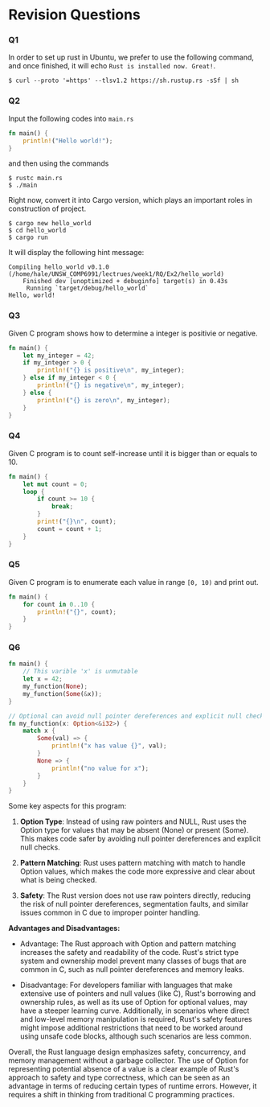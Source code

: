# Revision Questions

### Q1

In order to set up rust in Ubuntu, we prefer to use the following command, and once finished, it will echo `Rust is installed now. Great!`.
```shell
$ curl --proto '=https' --tlsv1.2 https://sh.rustup.rs -sSf | sh
```

### Q2 
Input the following codes into `main.rs`

```rust
fn main() {
    println!("Hello world!");
}
```
and then using the commands 
```shell
$ rustc main.rs
$ ./main
```
Right now, convert it into Cargo version, which plays an important roles in construction of project.
```shell
$ cargo new hello_world
$ cd hello_world
$ cargo run
```
It will display the following hint message:
```shell
Compiling hello_world v0.1.0 (/home/hale/UNSW_COMP6991/lectrues/week1/RQ/Ex2/hello_world)
    Finished dev [unoptimized + debuginfo] target(s) in 0.43s
     Running `target/debug/hello_world`
Hello, world!
```

### Q3
Given C program shows how to determine a integer is positivie or negative.
```rust
fn main() {
    let my_integer = 42;
    if my_integer > 0 {
        println!("{} is positive\n", my_integer);
    } else if my_integer < 0 {
        println!("{} is negative\n", my_integer);
    } else {
        println!("{} is zero\n", my_integer);
    }
}
```

### Q4 
Given C program is to count self-increase until it is bigger than or equals to 10.
```rust 
fn main() {
    let mut count = 0;
    loop {
        if count >= 10 {
            break;
        }
        print!("{}\n", count);
        count = count + 1;
    }
}
```

### Q5
Given C program is to enumerate each value in range `[0, 10)` and print out.
```rust
fn main() {
    for count in 0..10 {
        println!("{}", count);
    }
}
```

### Q6
```rust
fn main() {
    // This varible 'x' is unmutable
    let x = 42;
    my_function(None);
    my_function(Some(&x));
}

// Optional can avoid null pointer dereferences and explicit null checks.
fn my_function(x: Option<&i32>) {
    match x {
        Some(val) => {
            println!("x has value {}", val);
        }
        None => {
            println!("no value for x");
        }
    }
}
```

Some key aspects for this program:
1. **Option Type**: Instead of using raw pointers and NULL, Rust uses the Option type for values that may be absent (None) or present (Some). This makes code safer by avoiding null pointer dereferences and explicit null checks.

2. **Pattern Matching**: Rust uses pattern matching with match to handle Option values, which makes the code more expressive and clear about what is being checked.

3. **Safety**: The Rust version does not use raw pointers directly, reducing the risk of null pointer dereferences, segmentation faults, and similar issues common in C due to improper pointer handling.


**Advantages and Disadvantages:**
- Advantage: The Rust approach with Option and pattern matching increases the safety and readability of the code. Rust's strict type system and ownership model prevent many classes of bugs that are common in C, such as null pointer dereferences and memory leaks.

- Disadvantage: For developers familiar with languages that make extensive use of pointers and null values (like C), Rust's borrowing and ownership rules, as well as its use of Option for optional values, may have a steeper learning curve. Additionally, in scenarios where direct and low-level memory manipulation is required, Rust's safety features might impose additional restrictions that need to be worked around using unsafe code blocks, although such scenarios are less common.

Overall, the Rust language design emphasizes safety, concurrency, and memory management without a garbage collector. The use of Option for representing potential absence of a value is a clear example of Rust's approach to safety and type correctness, which can be seen as an advantage in terms of reducing certain types of runtime errors. However, it requires a shift in thinking from traditional C programming practices.
